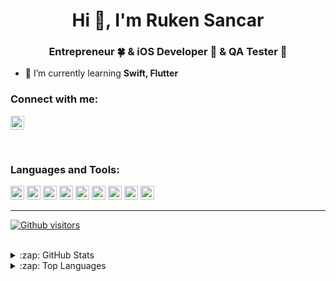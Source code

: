 <h1 align="center">Hi 👋, I'm Ruken Sancar</h1>
<h3 align="center">Entrepreneur 🍀 & iOS Developer  & QA Tester 📱</h3>


- 🌱 I’m currently learning **Swift, Flutter**


### Connect with me:

<a href="https://www.linkedin.com/in/rukensancar/" target="blank"><img src="https://www.vectorlogo.zone/logos/linkedin/linkedin-icon.svg" alt="rukensancar" height="22" width="22" /></a>

<br />

### Languages and Tools:

<p align="left"><img 
src="https://www.vectorlogo.zone/logos/swift/swift-icon.svg" alt="swift" width="22" height="22"/> <img                     
src="https://www.vectorlogo.zone/logos/dartlang/dartlang-icon.svg" alt="dart" width="22" height="22"/> <img                                                                                                           src="https://www.vectorlogo.zone/logos/flutterio/flutterio-icon.svg" alt="flutter" width="22" height="22"/> <img
src="https://www.vectorlogo.zone/logos/python/python-icon.svg" alt="swift" width="22" height="22"/> <img
src="https://www.vectorlogo.zone/logos/firebase/firebase-icon.svg" alt="figma" width="22" height="22"/> <img
src="https://www.vectorlogo.zone/logos/github/github-icon.svg" alt="github" width="22" height="22"/> <img 
src="https://www.vectorlogo.zone/logos/atlassian_jira/atlassian_jira-icon.svg" alt="jira" width="22" height="22"/> <img                                                                                                                      src="https://www.vectorlogo.zone/logos/trello/trello-icon.svg" alt="trello" width="22" height="22"/> <img
src="https://www.vectorlogo.zone/logos/figma/figma-icon.svg" alt="figma" width="22" height="22"/> <img    
                                                                                                         
</p>


<br />

---
 [![Github visitors](https://visitor-badge.glitch.me/badge?page_id=rukensancar.visitor-badge)](https://GitHub.com/rukensancar/StrapDown.js/stargazers/)

<br>
 
<details>
  <summary>:zap: GitHub Stats</summary>
  
 ![rukensancar's GitHub stats](https://github-readme-stats.vercel.app/api?username=rukensancar&count_private=true&show_icons=true)

  </details>

  
<details>
  <summary>:zap: Top Languages</summary>
<img align="left" src="https://github-readme-stats.vercel.app/api/top-langs/?username=rukensancar&layout=compact&hide=html" alt="rukensancar" />
</details>


<!--
**rukensancar/RukenSancar** is a ✨ _special_ ✨ repository because its `README.md` (this file) appears on your GitHub profile.

Here are some ideas to get you started:

- 🔭 I’m currently working on ...
- 🌱 I’m currently learning ...
- 👯 I’m looking to collaborate on ...
- 🤔 I’m looking for help with ...
- 💬 Ask me about ...
- 📫 How to reach me: ...
- 😄 Pronouns: ...
- ⚡ Fun fact: ...
-->
